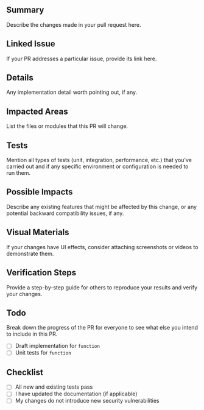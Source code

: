 ## Summary

Describe the changes made in your pull request here.

## Linked Issue

If your PR addresses a particular issue, provide its link here.

## Details

Any implementation detail worth pointing out, if any.

## Impacted Areas

List the files or modules that this PR will change.

## Tests

Mention all types of tests (unit, integration, performance, etc.) that you've carried out and if any specific environment or configuration is needed to run them.

## Possible Impacts

Describe any existing features that might be affected by this change, or any potential backward compatibility issues, if any.

## Visual Materials

If your changes have UI effects, consider attaching screenshots or videos to demonstrate them.

## Verification Steps

Provide a step-by-step guide for others to reproduce your results and verify your changes.

## Todo

Break down the progress of the PR for everyone to see what else you intend to include in this PR.

-   [ ] Draft implementation for `function`
-   [ ] Unit tests for `function`

## Checklist

-   [ ] All new and existing tests pass
-   [ ] I have updated the documentation (if applicable)
-   [ ] My changes do not introduce new security vulnerabilities
